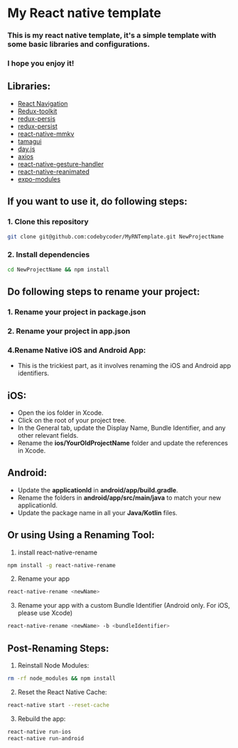 # My React native template

### This is my react native template, it's a simple template with some basic libraries and configurations.

### I hope you enjoy it!

## Libraries:

- [React Navigation](https://reactnavigation.org/)
- [Redux-toolkit](https://redux-toolkit.js.org/)
- [redux-persis](https://github.com/rt2zz/redux-persist)
- [redux-persist](https://github.com/rt2zz/redux-persist)
- [react-native-mmkv](https://github.com/mrousavy/react-native-mmkv)
- [tamagui](https://tamagui.dev)
- [day.js](https://day.js.org/docs/en/installation/installation)
- [axios](https://axios-http.com/docs/intro)
- [react-native-gesture-handler](https://docs.swmansion.com/react-native-gesture-handler/docs/)
- [react-native-reanimated](https://docs.swmansion.com/react-native-reanimated/)
- [expo-modules](https://expo.dev/)

## If you want to use it, do following steps:

### 1. Clone this repository

```bash
git clone git@github.com:codebycoder/MyRNTemplate.git NewProjectName
```

### 2. Install dependencies

```bash
cd NewProjectName && npm install
```

## Do following steps to rename your project:

### 1. Rename your project in package.json

### 2. Rename your project in app.json

### 4.Rename Native iOS and Android App:

- This is the trickiest part, as it involves renaming the iOS and Android app identifiers.

## iOS:

- Open the ios folder in Xcode.
- Click on the root of your project tree.
- In the General tab, update the Display Name, Bundle Identifier, and any other relevant fields.
- Rename the **ios/YourOldProjectName** folder and update the references in Xcode.

## Android:

- Update the **applicationId** in **android/app/build.gradle**.
- Rename the folders in **android/app/src/main/java** to match your new applicationId.
- Update the package name in all your **Java/Kotlin** files.

## Or using Using a Renaming Tool:

1. install react-native-rename

```bash
npm install -g react-native-rename

```

2. Rename your app

```bash
react-native-rename <newName>
```

3. Rename your app with a custom Bundle Identifier (Android only. For iOS, please use Xcode)

```bash
react-native-rename <newName> -b <bundleIdentifier>
```

## Post-Renaming Steps:

1. Reinstall Node Modules:

```bash
rm -rf node_modules && npm install
```

2. Reset the React Native Cache:

```bash
react-native start --reset-cache
```

3. Rebuild the app:

```bash
react-native run-ios
react-native run-android
```
